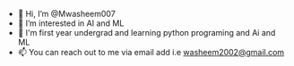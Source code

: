 - 👋 Hi, I’m @Mwasheem007
- 👀 I’m interested in AI and ML
- 🌱 I'm first year undergrad and learning python programing and Ai and ML
- 📫 You can reach out to me via  email add i.e washeem2002@gmail.com

<!---
Mwasheem007/Mwasheem007 is a ✨ special ✨ repository because its `README.md` (this file) appears on your GitHub profile.
You can click the Preview link to take a look at your changes.
--->
